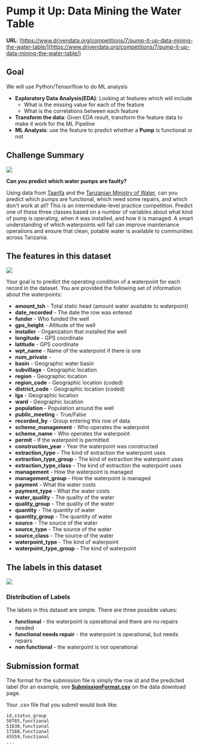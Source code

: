 # Pump it Up: Data Mining the Water Table
 

**URL**: [https://www.drivendata.org/competitions/7/pump-it-up-data-mining-the-water-table/](https://www.drivendata.org/competitions/7/pump-it-up-data-mining-the-water-table/)

## Goal

We will use Python/Tensorflow to do ML analysis

- **Exploratory Data Analysis(EDA)**: Looking at features which will include
    - What is the missing value for each of the feature
    - What is the correlations between each feature
- **Transform the data**: Given EDA result, transform the feature data to make it work for the ML Pipeline
- **ML Analysis**: use the feature to predict whether a **Pump** is functional or not


## Challenge Summary
![](http://drivendata.materials.s3.amazonaws.com/pumps/pumping.jpg)

**Can you predict which water pumps are faulty?**

Using data from [Taarifa](http://taarifa.org/) and the [Tanzanian Ministry of Water](http://maji.go.tz/), can you predict which pumps are functional, which need some repairs, and which don't work at all? This is an intermediate-level practice competition. Predict one of these three classes based on a number of variables about what kind of pump is operating, when it was installed, and how it is managed. A smart understanding of which waterpoints will fail can improve maintenance operations and ensure that clean, potable water is available to communities across Tanzania.

## The features in this dataset

![](http://drivendata.materials.s3.amazonaws.com/pumps/taarifadashboard.png)

Your goal is to predict the operating condition of a waterpoint for each record in the dataset. You are provided the following set of information about the waterpoints:

- **amount_tsh** - Total static head (amount water available to waterpoint)
- **date_recorded** - The date the row was entered
- **funder** - Who funded the well
- **gps_height** - Altitude of the well
- **installer** - Organization that installed the well
- **longitude** - GPS coordinate
- **latitude** - GPS coordinate
- **wpt_name** - Name of the waterpoint if there is one
- **num_private** -
- **basin** - Geographic water basin
- **subvillage** - Geographic location
- **region** - Geographic location
- **region_code** - Geographic location (coded)
- **district_code** - Geographic location (coded)
- **lga** - Geographic location
- **ward** - Geographic location
- **population** - Population around the well
- **public_meeting** - True/False
- **recorded_by** - Group entering this row of data
- **scheme_management** - Who operates the waterpoint
- **scheme_name** - Who operates the waterpoint
- **permit** - If the waterpoint is permitted
- **construction_year** - Year the waterpoint was constructed
- **extraction_type** - The kind of extraction the waterpoint uses
- **extraction_type_group** - The kind of extraction the waterpoint uses
- **extraction_type_class** - The kind of extraction the waterpoint uses
- **management** - How the waterpoint is managed
- **management_group** - How the waterpoint is managed
- **payment** - What the water costs
- **payment_type** - What the water costs
- **water_quality** - The quality of the water
- **quality_group** - The quality of the water
- **quantity** - The quantity of water
- **quantity_group** - The quantity of water
- **source** - The source of the water
- **source_type** - The source of the water
- **source_class** - The source of the water
- **waterpoint_type** - The kind of waterpoint
- **waterpoint_type_group** - The kind of waterpoint

## The labels in this dataset

![](http://drivendata.materials.s3.amazonaws.com/pumps/labeldistribution.png)

### Distribution of Labels
The labels in this dataset are simple. There are three possible values:

- **functional** - the waterpoint is operational and there are no repairs needed
- **functional needs repair** - the waterpoint is operational, but needs repairs
- **non functional** - the waterpoint is not operational


## Submission format

The format for the submission file is simply the row id and the predicted label (for an example, see **[SubmissionFormat.csv](data/SubmissionFormat.csv)** on the data download page.

Your .csv file that you submit would look like:

```
id,status_group
50785,functional
51630,functional
17168,functional
45559,functional
...
```


